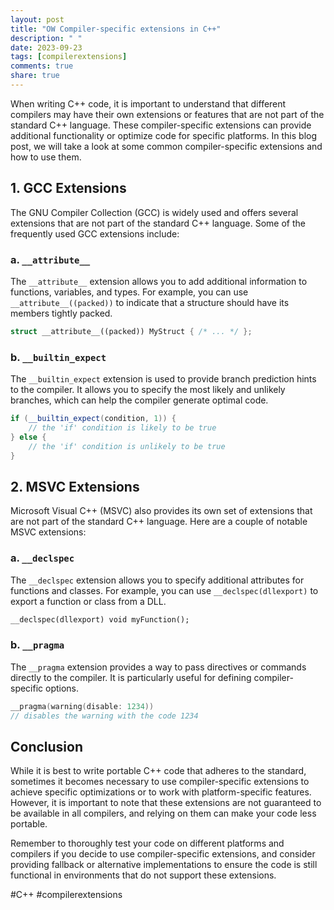 ```yaml
---
layout: post
title: "OW Compiler-specific extensions in C++"
description: " "
date: 2023-09-23
tags: [compilerextensions]
comments: true
share: true
---
```


When writing C++ code, it is important to understand that different compilers may have their own extensions or features that are not part of the standard C++ language. These compiler-specific extensions can provide additional functionality or optimize code for specific platforms. In this blog post, we will take a look at some common compiler-specific extensions and how to use them.

## 1. GCC Extensions

The GNU Compiler Collection (GCC) is widely used and offers several extensions that are not part of the standard C++ language. Some of the frequently used GCC extensions include:

### a. `__attribute__`

The `__attribute__` extension allows you to add additional information to functions, variables, and types. For example, you can use `__attribute__((packed))` to indicate that a structure should have its members tightly packed.

```cpp
struct __attribute__((packed)) MyStruct { /* ... */ };
```

### b. `__builtin_expect`

The `__builtin_expect` extension is used to provide branch prediction hints to the compiler. It allows you to specify the most likely and unlikely branches, which can help the compiler generate optimal code.

```cpp
if (__builtin_expect(condition, 1)) {
    // the 'if' condition is likely to be true
} else {
    // the 'if' condition is unlikely to be true
}
```

## 2. MSVC Extensions

Microsoft Visual C++ (MSVC) also provides its own set of extensions that are not part of the standard C++ language. Here are a couple of notable MSVC extensions:

### a. `__declspec`

The `__declspec` extension allows you to specify additional attributes for functions and classes. For example, you can use `__declspec(dllexport)` to export a function or class from a DLL.

```cpp
__declspec(dllexport) void myFunction();
```

### b. `__pragma`

The `__pragma` extension provides a way to pass directives or commands directly to the compiler. It is particularly useful for defining compiler-specific options.

```cpp
__pragma(warning(disable: 1234))
// disables the warning with the code 1234
```

## Conclusion

While it is best to write portable C++ code that adheres to the standard, sometimes it becomes necessary to use compiler-specific extensions to achieve specific optimizations or to work with platform-specific features. However, it is important to note that these extensions are not guaranteed to be available in all compilers, and relying on them can make your code less portable.

Remember to thoroughly test your code on different platforms and compilers if you decide to use compiler-specific extensions, and consider providing fallback or alternative implementations to ensure the code is still functional in environments that do not support these extensions.

#C++ #compilerextensions